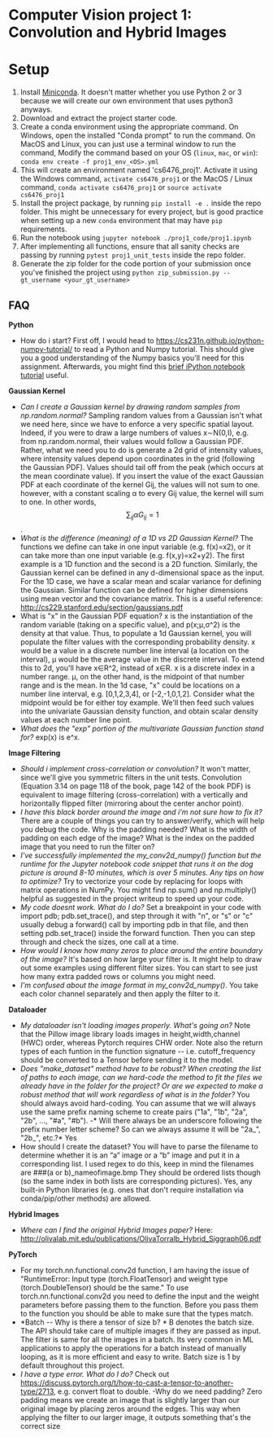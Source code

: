 # Computer Vision project 1: Convolution and Hybrid Images

# Setup
1. Install [Miniconda](https://conda.io/miniconda.html). It doesn't matter whether you use Python 2 or 3 because we will create our own environment that uses python3 anyways.
2. Download and extract the project starter code.
3. Create a conda environment using the appropriate command. On Windows, open the installed "Conda prompt" to run the command. On MacOS and Linux, you can just use a terminal window to run the command, Modify the command based on your OS (`linux`, `mac`, or `win`): `conda env create -f proj1_env_<OS>.yml`
4. This will create an environment named 'cs6476_proj1'. Activate it using the Windows command, `activate cs6476_proj1` or the MacOS / Linux command, `conda activate cs6476_proj1` or `source activate cs6476_proj1`
5. Install the project package, by running `pip install -e .` inside the repo folder. This might be unnecessary for every project, but is good practice when setting up a new `conda` environment that may have `pip` requirements.
6. Run the notebook using `jupyter notebook ./proj1_code/proj1.ipynb`
7. After implementing all functions, ensure that all sanity checks are passing by running `pytest proj1_unit_tests` inside the repo folder.
8. Generate the zip folder for the code portion of your submission once you've finished the project using `python zip_submission.py --gt_username <your_gt_username>`

## FAQ

**Python**
- How do i start? First off, I would head to https://cs231n.github.io/python-numpy-tutorial/ to read a Python and Numpy tutorial. This should give you a good understanding of the Numpy basics you'll need for this assignment. Afterwards, you might find this [brief iPython notebook tutorial](https://github.com/cs231n/cs231n.github.io/blob/7a3f2a9c79f3599b4253f5ed871f4ba8bfe72c65/jupyter-notebook-tutorial.ipynb) useful.

**Gaussian Kernel**
- *Can I create a Gaussian kernel by drawing random samples from np.random.normal?* Sampling random values from a Gaussian isn't what we need here, since we have to enforce a very specific spatial layout. Indeed, if you were to draw a large numbers of values x∼N(0,I), e.g. from np.random.normal, their values would follow a Gaussian PDF. Rather, what we need you to do is generate a 2d grid of intensity values, where intensity values depend upon coordinates in the grid (following the Gaussian PDF). Values should tail off from the peak (which occurs at the mean coordinate value). If you insert the value of the exact Gaussian PDF at each coordinate of the kernel Gij, the values will not sum to one. however, with a constant scaling α to every Gij value, the kernel will sum to one. In other words, $$ \sum_{ij} \alpha G_{ij} = 1 $$.
- *What is the difference (meaning) of a 1D vs 2D Gaussian Kernel?*  The functions we define can take in one input variable (e.g. f(x)=x2), or it can take more than one input variable (e.g. f(x,y)=x2+y2). The first example is a 1D function and the second is a 2D function. Similarly, the Gaussian kernel can be defined in any d-dimensional space as the input. For the 1D case, we have a scalar mean and scalar variance for defining the Gaussian. Similar function can be defined for higher dimensions using mean vector and the covariance matrix. This is a useful reference: http://cs229.stanford.edu/section/gaussians.pdf
- What is "x" in the Gaussian PDF equation? x is the instantiation of the random variable (taking on a specific value), and p(x;μ,σ^2) is the density at that value. Thus, to populate a 1d Gaussian kernel, you will populate the filter values with the corresponding probability density. x would be a value in a discrete number line interval (a location on the interval), μ would be the average value in the discrete interval. To extend this to 2d, you'll have x∈R^2, instead of x∈R. x is a discrete index in a number range. μ, on the other hand, is the midpoint of that number range and is the mean. In the 1d case, "x" could be locations on a number line interval, e.g. [0,1,2,3,4], or [-2,-1,0,1,2]. Consider what the midpoint would be for either toy example. We'll then feed such values into the univariate Gaussian density function, and obtain scalar density values at each number line point.
- *What does the "exp" portion of the multivariate Gaussian function stand for?* exp(x) is e^x.

**Image Filtering**
- *Should i implement cross-correlation or convolution?* It won't matter, since we'll give you symmetric filters in the unit tests. Convolution (Equation 3.14 on page 118 of the book, page 142 of the book PDF) is equivalent to image filtering (cross-correlation) with a vertically and horizontally flipped filter (mirroring about the center anchor point).
- *I have this black border around the image and i'm not sure how to fix it?* There are a couple of things you can try to answer/verify, which will help you debug the code.
Why is the padding needed? What is the width of padding on each edge of the image? What is the index on the padded image that you need to run the filter on?
- *I've successfully implemented the my_conv2d_numpy() function but the runtime for the Jupyter notebook code snippet that runs it on the dog picture is around 8-10 minutes, which is over 5 minutes. Any tips on how to optimize?* Try to vectorize your code by replacing for loops with matrix operations in NumPy. You might find np.sum() and np.multiply() helpful as suggested in the project writeup to speed up your code.
- *My code doesnt work. What do I do?* Set a breakpoint in your code with import pdb; pdb.set_trace(), and step through it with "n", or "s" or "c"
usually debug a forward() call by importing pdb in that file, and then setting pdb.set_trace() inside the forward function. Then you can step through and check the sizes, one call at a time.
- *How would I know how many zeros to place around the entire boundary of the image?* It's based on how large your filter is. It might help to draw out some examples using different filter sizes. You can start to see just how many extra padded rows or columns you might need.
- *I'm confused about the image format in my_conv2d_numpy()*. You take each color channel separately and then apply the filter to it.

**Dataloader**
- *My dataloader isn't loading images properly. What's going on?* Note that the Pillow image library loads images in height,width,channel (HWC) order, whereas Pytorch requires CHW order. Note also the return types of each funtion in the function signature -- i.e. cutoff_frequency should be converted to a Tensor before sending it to the model.
- *Does "make_dataset" method have to be robust? When creating the list of paths to each image, can we hard-code the method to fit the files we already have in the folder for the project? Or are we expected to make a robust method that will work regardless of what is in the folder?* You should always avoid hard-coding. You can assume that we will always use the same prefix naming scheme to create pairs ("1a", "1b", "2a", "2b", ..., "#a", "#b").
-* Will there always be an underscore following the prefix number letter scheme? So can we always assume it will be "2a_", "2b_", etc.?* Yes
- How should I create the dataset? You will have to parse the filename to determine whether it is an “a” image or a “b” image and put it in a corresponding list.
I used regex to do this, keep in mind the filenames are ###(a or b)_nameofimage.bmp They should be ordered lists though (so the same index in both lists are corresponding pictures). Yes, any built-in Python libraries (e.g. ones that don't require installation via conda/pip/other methods) are allowed.

**Hybrid Images**
- *Where can I find the original Hybrid Images paper?* Here: http://olivalab.mit.edu/publications/OlivaTorralb_Hybrid_Siggraph06.pdf

**PyTorch**
- For my torch.nn.functional.conv2d function, I am having the issue of  "RuntimeError: Input type (torch.FloatTensor) and weight type (torch.DoubleTensor) should be the same."
To use torch.nn.functional.conv2d you need to define the input and the weight parameters before passing them to the function. Before you pass them to the function you should be able to make sure that the types match.
- *Batch -- Why is there a tensor of size b? * B denotes the batch size. The API should take care of multiple images if they are passed as input. The filter is same for all the images in a batch. Its very common in ML applications to apply the operations for a batch instead of manually looping, as it is more efficient and easy to write. Batch size is 1 by default throughout this project.
- *I have a type error. What do I do?* Check out https://discuss.pytorch.org/t/how-to-cast-a-tensor-to-another-type/2713, e.g. convert float to double.
-Why do we need padding? Zero padding means we create an image that is slightly larger than our original image by placing zeros around the edges. This way when applying the filter to our larger image, it outputs something that's the correct size
